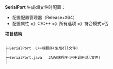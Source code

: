 **SerialPort**
生成dll文件时配置：
- 配置配置管理器（Release+X64）
- 配置属性 =》C/C++ =》所有选项  =》符合模式=否 

**项目结构** 
```

├─SerialPort  C++端程序(生成dll文件)
│ 
├─SerialPort.java   JAVA端程序(用于调用dll文件)
│

```
